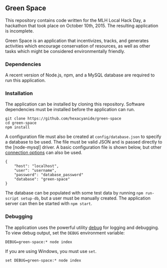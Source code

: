## Green Space

This repository contains code written for the MLH Local Hack Day, a hackathon
that took place on October 10th, 2015. The resulting application is incomplete.

Green Space is an application that incentivizes, tracks, and generates
activities which encourage conservation of resources, as well as other tasks
which might be considered environmentally friendly.

### Dependencies

A recent version of Node.js, npm, and a MySQL database are required to run this
application.

### Installation

The application can be installed by cloning this repository. Software
dependencies must be installed before the application can run.

    git clone https://github.com/hexacyanide/green-space
    cd green-space
    npm install

A configuration file must also be created at `config/database.json` to specify
a database to be used. The file must be valid JSON and is passed directly to the
[node-mysql] driver. A basic configuration file is shown below, but other
[connection options](https://github.com/felixge/node-mysql#connection-options)
can also be used.

    {
        "host": "localhost",
        "user": "username",
        "password": "database_password"
        "database": "green-space"
    }

The database can be populated with some test data by running
`npm run-script setup-db`, but a user must be manually created. The application
server can then be started with `npm start`.

### Debugging

The application uses the powerful utility
[debug](https://github.com/visionmedia/debug) for logging and debugging. To view
debug output, set the `DEBUG` environment variable:

    DEBUG=green-space:* node index

If you are using Windows, you must use `set`.

    set DEBUG=green-space:* node index
